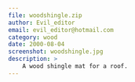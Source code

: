 ```yaml
---
file: woodshingle.zip
author: Evil_editor
email: evil_editor@hotmail.com
category: wood
date: 2000-08-04
screenshot: woodshingle.jpg
description: >
    A wood shingle mat for a roof.
---
```

